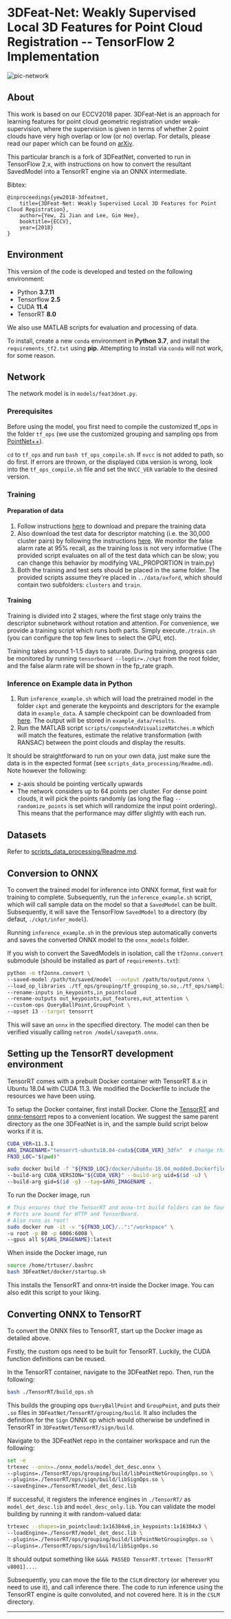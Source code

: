 # 3DFeat-Net: Weakly Supervised Local 3D Features for Point Cloud Registration -- TensorFlow 2 Implementation

![pic-network](docs/pic-network.png)

## About

This work is based on our ECCV2018 paper. 3DFeat-Net is an approach for learning features for point cloud geometric registration under weak-supervision, where the supervision is given in terms of whether 2 point clouds have very high overlap or low (or no) overlap. For details, please read our paper which can be found on [arXiv](https://arxiv.org/abs/1807.09413).

This particular branch is a fork of 3DFeatNet, converted to run in TensorFlow 2.x, with instructions on how to convert the resultant SavedModel into a TensorRT engine via an ONNX intermediate.

Bibtex:

```
@inproceedings{yew2018-3dfeatnet,
    title={3DFeat-Net: Weakly Supervised Local 3D Features for Point Cloud Registration},
    author={Yew, Zi Jian and Lee, Gim Hee},
    booktitle={ECCV},
    year={2018}
}
```

## Environment

This version of the code is developed and tested on the following environment:

* Python **3.7.11**
* Tensorflow **2.5**
* CUDA **11.4**
* TensorRT **8.0**

We also use MATLAB scripts for evaluation and processing of data.

To install, create a new `conda` environment in **Python 3.7**, and install the `requirements_tf2.txt` using **pip**. Attempting to install via `conda` will not work, for some reason.

## Network

The network model is in `models/feat3dnet.py`.

### Prerequisites

Before using the model, you first need to compile the customized tf_ops in the folder `tf_ops` (we use the customized grouping and sampling ops from [PointNet++](https://github.com/charlesq34/pointnet2)).

`cd` to `tf_ops` and run `bash tf_ops_compile.sh`. If `nvcc` is not added to path, so do first. If errors are thrown, or the displayed `CUDA` version is wrong, look into the `tf_ops_compile.sh` file and set the `NVCC_VER` variable to the desired version.

### Training

#### Preparation of data

1. Follow instructions [here](scripts_data_processing/Readme.md#training-data) to download and prepare the training data
2. Also download the test data for descriptor matching (i.e. the 30,000 cluster pairs) by following the instructions [here](scripts_data_processing/Readme.md#test-data). We monitor the false alarm rate at 95% recall, as the training loss is not very informative (The provided script evaluates on all of the test data which can be slow; you can change this behavior by modifying VAL_PROPORTION in train.py)
3. Both the training and test sets should be placed in the same folder. The provided scripts assume they're placed in `../data/oxford`, which should contain two subfolders: `clusters` and `train`.

#### Training

Training is divided into 2 stages, where the first stage only trains the descriptor subnetwork without rotation and attention. For convenience, we provide a training script which runs both parts. Simply execute`./train.sh` (you can configure the top few lines to select the GPU, etc).

Training takes around 1-1.5 days to saturate. During training, progress can be monitored by running `tensorboard --logdir=./ckpt` from the root folder, and the false alarm rate will be shown in the fp_rate graph.

### Inference on Example data in Python

1. Run `inference_example.sh` which will load the pretrained model in the folder `ckpt` and generate the keypoints and descriptors for the example data in `example_data`. A sample checkpoint can be downloaded from [here](https://drive.google.com/open?id=1JYZvFmMO3hgLN4ao3MqcMVgHYZtHhPOv). The output will be stored in `example_data/results`.
2. Run the MATLAB script `scripts/computeAndVisualizeMatches.m` which will match the features, estimate the relative transformation (with RANSAC) between the point clouds and display the results.

It should be straightforward to run on your own data, just make sure the data is in the expected format (see `scripts_data_processing/Readme.md`). Note however the following:

* z-axis should be pointing vertically upwards
* The network considers up to 64 points per cluster. For dense point clouds, it will pick the points randomly (as long the flag `--randomize_points` is set which will randomize the input point ordering). This means that the performance may differ slightly with each run.

## Datasets
Refer to [scripts_data_processing/Readme.md](scripts_data_processing/Readme.md).

## Conversion to ONNX
To convert the trained model for inference into ONNX format, first wait for training to complete. Subsequently, run the `inference_example.sh` script, which will call sample data on the model so that a `SavedModel` can be built. Subsequently, it will save the TensorFlow `SavedModel` to a directory (by defaut, `./ckpt/infer_model`).

Running `inference_example.sh` in the previous step automatically converts and saves the converted ONNX model to the `onnx_models` folder.

If you wish to convert the SavedModels in isolation, call the `tf2onnx.convert` submodule (should be installed as part of `requirements.txt`):
```bash
python -m tf2onnx.convert \
--saved-model /path/to/saved/model --output /path/to/output/onnx \
--load_op_libraries ./tf_ops/grouping/tf_grouping_so.so,./tf_ops/sampling/tf_sampling_so.so \
--rename-inputs in_keypoints,in_pointcloud 
--rename-outputs out_keypoints,out_features,out_attention \
--custom-ops QueryBallPoint,GroupPoint \
--opset 13 --target tensorrt
```
This will save an `onnx` in the specified directory. The model can then be verified visually calling `netron /model/savepath.onnx`.

## Setting up the TensorRT development environment
TensorRT comes with a prebuilt Docker container with TensorRT 8.x in Ubuntu 18.04 with CUDA 11.3. We modified the Dockerfile to include the resources we have been using.

To setup the Docker container, first install Docker. Clone the [TensorRT](https://github.com/NVIDIA/TensorRT) and [onnx-tensorrt](https://github.com/onnx/onnx-tensorrt) repos to a convenient location. We suggest the same parent directory as the one 3DFeatNet is in, and the sample build script below works if it is.
```bash
CUDA_VER=11.3.1
ARG_IMAGENAME="tensorrt-ubuntu18.04-cuda${CUDA_VER}_3dfn"  # change this to your liking
FN3D_LOC="$(pwd)"

sudo docker build -f "${FN3D_LOC}/docker/ubuntu-18.04_modded.Dockerfile" \
--build-arg CUDA_VERSION="${CUDA_VER}" --build-arg uid=$(id -u) \
--build-arg gid=$(id -g) --tag=$ARG_IMAGENAME .
```
To run the Docker image, run
```bash
# This ensures that the TensorRT and onnx-trt build folders can be found.
# Ports are bound for HTTP and TensorBoard.
# Also runs as root!
sudo docker run -it -v "${FN3D_LOC}/..":"/workspace" \
-u root -p 80 -p 6006:6008 \
--gpus all ${ARG_IMAGENAME}:latest
```
When inside the Docker image, run
```bash
source /home/trtuser/.bashrc
bash 3DFeatNet/docker/startup.sh
```
This installs the TensorRT and onnx-trt inside the Docker image. You can also edit this script to your liking.

## Converting ONNX to TensorRT
To convert the ONNX files to TensorRT, start up the Docker image as detailed above.

Firstly, the custom ops need to be built for TensorRT. Luckily, the CUDA function definitions can be reused.

In the TensorRT container, navigate to the 3DFeatNet repo. Then, run the following:
```bash
bash ./TensorRT/build_ops.sh
```
This builds the grouping ops `QueryBallPoint` and `GroupPoint`, and puts their `.so` files in `3DFeatNet/TensorRT/grouping/build`. It also includes the definition for the `Sign` ONNX op which would otherwise be undefined in TensorRT in `3DFeatNet/TensorRT/sign/build`.

Navigate to the 3DFeatNet repo in the container workspace and run the following:
```bash
set -e
trtexec --onnx=./onnx_models/model_det_desc.onnx \
--plugins=./TensorRT/ops/grouping/build/libPointNetGroupingOps.so \
--plugins=./TensorRT/ops/sign/build/libSignOps.so \
--saveEngine=./TensorRT/model_det_desc.lib
```

If successful, it registers the inference engines in `./TensorRT/` as `model_det_desc.lib` and `model_desc_only.lib`. You can validate the model building by running it with random-valued data:
```bash
trtexec --shapes=in_pointcloud:1x16384x6,in_keypoints:1x16384x3 \
--loadEngine=./TensorRT/model_det_desc.lib \
--plugins=./TensorRT/ops/grouping/build/libPointNetGroupingOps.so \
--plugins=./TensorRT/ops/sign/build/libSignOps.so
```
It should output something like `&&&& PASSED TensorRT.trtexec [TensorRT v8001]...`.

Subsequently, you can move the file to the `CSLM` directory (or wherever you need to use it), and call inference there. The code to run inference using the TensorRT engine is quite convoluted, and not covered here. It is in the `CSLM` directory.

************